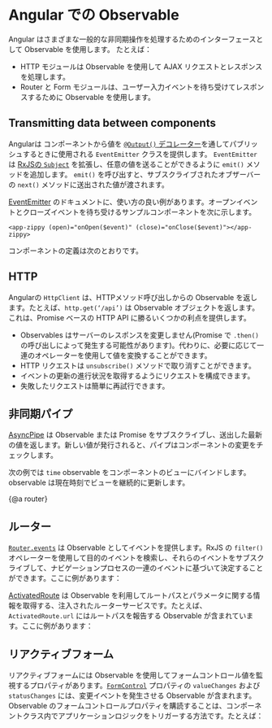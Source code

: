 # Angular での Observable

Angular はさまざまな一般的な非同期操作を処理するためのインターフェースとして Observable を使用します。
たとえば：

<!--todo: Have Alex review this -->
<!-- *   You can define [custom events](guide/event-binding#custom-events-with-eventemitter) that send observable output data from a child to a parent component -->
* HTTP モジュールは Observable を使用して AJAX リクエストとレスポンスを処理します。
* Router と Form モジュールは、ユーザー入力イベントを待ち受けてレスポンスするために Observable を使用します。

## Transmitting data between components

Angularは コンポーネントから値を [`@Output()` デコレーター](guide/inputs-outputs#output)を通してパブリッシュするときに使用される `EventEmitter` クラスを提供します。
`EventEmitter` は [RxJSの `Subject`](https://rxjs.dev/api/index/class/Subject) を拡張し、任意の値を送ることができるように `emit()` メソッドを追加します。
`emit()` を呼び出すと、サブスクライブされたオブザーバーの `next()` メソッドに送出された値が渡されます。

[EventEmitter](api/core/EventEmitter) のドキュメントに、使い方の良い例があります。オープンイベントとクローズイベントを待ち受けるサンプルコンポーネントを次に示します。

`<app-zippy (open)="onOpen($event)" (close)="onClose($event)"></app-zippy>`

コンポーネントの定義は次のとおりです。

<code-example path="observables-in-angular/src/main.ts" header="EventEmitter" region="eventemitter"></code-example>

## HTTP
Angularの `HttpClient` は、HTTPメソッド呼び出しからの Observable を返します。たとえば、`http.get(‘/api’)` は Observable オブジェクトを返します。これは、Promise ベースの HTTP API に勝るいくつかの利点を提供します。

* Observables はサーバーのレスポンスを変更しません(Promise で `.then()` の呼び出しによって発生する可能性があります)。代わりに、必要に応じて一連のオペレーターを使用して値を変換することができます。
* HTTP リクエストは `unsubscribe()` メソッドで取り消すことができます。
* イベントの更新の進行状況を取得するようにリクエストを構成できます。
* 失敗したリクエストは簡単に再試行できます。

## 非同期パイプ

[AsyncPipe](api/common/AsyncPipe) は Observable または Promise をサブスクライブし、送出した最新の値を返します。新しい値が発行されると、パイプはコンポーネントの変更をチェックします。

次の例では `time` observable をコンポーネントのビューにバインドします。observable は現在時刻でビューを継続的に更新します。

<code-example path="observables-in-angular/src/main.ts" header="非同期パイプの使用" region="pipe"></code-example>

{@a router}

## ルーター

[`Router.events`](api/router/Router#events) は Observable としてイベントを提供します。RxJS の `filter()` オペレーターを使用して目的のイベントを検索し、それらのイベントをサブスクライブして、ナビゲーションプロセスの一連のイベントに基づいて決定することができます。ここに例があります：

<code-example path="observables-in-angular/src/main.ts" header="ルーターイベント" region="router"></code-example>

[ActivatedRoute](api/router/ActivatedRoute) は Observable を利用してルートパスとパラメータに関する情報を取得する、注入されたルーターサービスです。たとえば、 `ActivatedRoute.url` にはルートパスを報告する Observable が含まれています。ここに例があります：

<code-example path="observables-in-angular/src/main.ts" header="ActivatedRoute" region="activated_route"></code-example>

## リアクティブフォーム

リアクティブフォームには Observable を使用してフォームコントロール値を監視するプロパティがあります。[`FormControl`](api/forms/FormControl) プロパティの `valueChanges` および `statusChanges` には、変更イベントを発生させる Observable が含まれます。 Observable のフォームコントロールプロパティを購読することは、コンポーネントクラス内でアプリケーションロジックをトリガーする方法です。たとえば：

<code-example path="observables-in-angular/src/main.ts" header="リアクティブフォーム" region="forms"></code-example>

